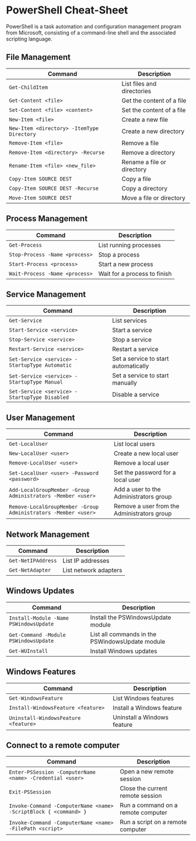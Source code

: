 # PowerShell Cheat-Sheet

PowerShell is a task automation and configuration management program from Microsoft, consisting of a command-line shell and the associated scripting language. 

## File Management

| Command | Description |
| --- | --- |
| `Get-ChildItem` | List files and directories |
| `Get-Content <file>` | Get the content of a file |
| `Set-Content <file> <content>` | Set the content of a file |
| `New-Item <file>` | Create a new file |
| `New-Item <directory> -ItemType Directory` | Create a new directory |
| `Remove-Item <file>` | Remove a file |
| `Remove-Item <directory> -Recurse` | Remove a directory |
| `Rename-Item <file> <new_file>` | Rename a file or directory |
| `Copy-Item SOURCE DEST` | Copy a file |
| `Copy-Item SOURCE DEST -Recurse` | Copy a directory |
| `Move-Item SOURCE DEST` | Move a file or directory |

## Process Management

| Command | Description |
| --- | --- |
| `Get-Process` | List running processes |
| `Stop-Process -Name <process>` | Stop a process |
| `Start-Process <process>` | Start a new process |
| `Wait-Process -Name <process>` | Wait for a process to finish |

## Service Management

| Command | Description |
| --- | --- |
| `Get-Service` | List services |
| `Start-Service <service>` | Start a service |
| `Stop-Service <service>` | Stop a service |
| `Restart-Service <service>` | Restart a service |
| `Set-Service <service> -StartupType Automatic` | Set a service to start automatically |
| `Set-Service <service> -StartupType Manual` | Set a service to start manually |
| `Set-Service <service> -StartupType Disabled` | Disable a service |

## User Management

| Command | Description |
| --- | --- |
| `Get-LocalUser` | List local users |
| `New-LocalUser <user>` | Create a new local user |
| `Remove-LocalUser <user>` | Remove a local user |
| `Set-LocalUser <user> -Password <password>` | Set the password for a local user |
| `Add-LocalGroupMember -Group Administrators -Member <user>` | Add a user to the Administrators group |
| `Remove-LocalGroupMember -Group Administrators -Member <user>` | Remove a user from the Administrators group |

## Network Management

| Command | Description |
| --- | --- |
| `Get-NetIPAddress` | List IP addresses |
| `Get-NetAdapter` | List network adapters |

## Windows Updates

| Command | Description |
| --- | --- |
| `Install-Module -Name PSWindowsUpdate` | Install the PSWindowsUpdate module |
| `Get-Command -Module PSWindowsUpdate` | List all commands in the PSWindowsUpdate module |
| `Get-WUInstall` | Install Windows updates |

## Windows Features

| Command | Description |
| --- | --- |
| `Get-WindowsFeature` | List Windows features |
| `Install-WindowsFeature <feature>` | Install a Windows feature |
| `Uninstall-WindowsFeature <feature>` | Uninstall a Windows feature |

## Connect to a remote computer

| Command | Description |
| --- | --- |
| `Enter-PSSession -ComputerName <name> -Credential <user>` | Open a new remote session |
| `Exit-PSSession` | Close the current remote session |
| `Invoke-Command -ComputerName <name> -ScriptBlock { <command> }` | Run a command on a remote computer |
| `Invoke-Command -ComputerName <name> -FilePath <script>` | Run a script on a remote computer |
